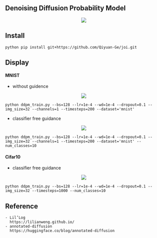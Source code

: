 
## Denoising Diffusion Probability Model

<div align=center>
<img src="https://user-images.githubusercontent.com/53368178/190867851-6d84fb48-ead7-47f1-90d4-4b71c7622396.png">
</div>

## Install
````
python pip install git+https://github.com/Qiyuan-Ge/joi.git
````

## Display

#### MNIST
- without guidence

<div align=center>
<img src="https://user-images.githubusercontent.com/53368178/190886956-b83eaa4d-4154-42da-a40a-91f233a46e10.png">
</div>

````
python ddpm_train.py --bs=128 --lr=1e-4 --wd=1e-4 --dropout=0.1 --img_size=32 --channels=1 --timesteps=200 --dataset='mnist'
````

- classifier free guidance

<div align=center>
<img src="https://user-images.githubusercontent.com/53368178/190882823-17c86cdd-760d-430d-9686-feaf4cd2072c.png">
</div>

````
python ddpm_train.py --bs=128 --lr=1e-4 --wd=1e-4 --dropout=0.1 --img_size=32 --channels=1 --timesteps=200 --dataset='mnist' --num_classes=10
````

#### Cifar10
- classifier free guidance

<div align=center>
<img src="https://user-images.githubusercontent.com/53368178/190882823-17c86cdd-760d-430d-9686-feaf4cd2072c.png">
</div>

````
python ddpm_train.py --bs=128 --lr=1e-4 --wd=1e-4 --dropout=0.1 --img_size=32 --timesteps=1000 --num_classes=10
````

## Reference
````
- Lil’Log
  https://lilianweng.github.io/
- annotated-diffusion
  https://huggingface.co/blog/annotated-diffusion
````

